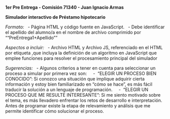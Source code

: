 **1er Pre Entrega - Comisión 71340 - Juan Ignacio Armas**

**Simulador interactivo de Préstamo hipotecario**

*Formato:*
  - Página HTML y código fuente en JavaScript.
  - Debe identificar el apellido del alumno/a en el nombre de archivo comprimido por ““PreEntrega1+Apellido””

*Aspectos a incluir:*
  - Archivo HTML y Archivo JS, referenciado en el HTML por etiqueta <script src="js/miarchivo.js"></script>,que incluya la definición de un algoritmo en JavaScript que emplee funciones para resolver el procesamiento principal del simulador

*Sugerencias:*
  - Algunos criterios a tener en cuenta para seleccionar un proceso a simular por primera vez son:
    -  “ELEGIR UN PROCESO BIEN CONOCIDO”: Si conozco una situación que implique adquirir cierta información y estoy bien familiarizado en “cómo se hace”, es más fácil traducir la solución a un lenguaje de programación.
    -  “ELEGIR UN PROCESO QUE ME RESULTE INTERESANTE”: Si me siento motivado sobre el tema, es más llevadero enfrentar los retos de desarrollo e interpretación. Antes de programar existe la etapa de relevamiento y análisis que me permite identificar cómo solucionar el proceso.
